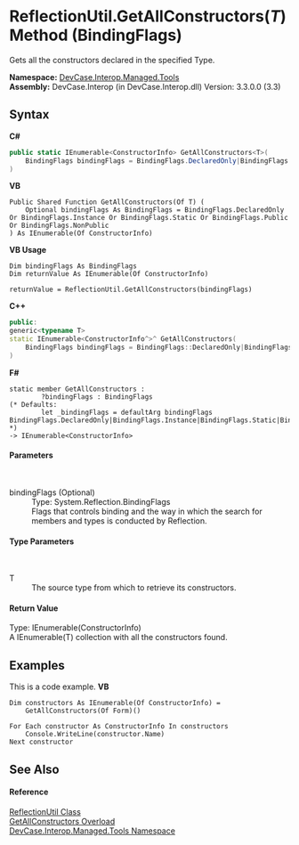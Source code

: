 # ReflectionUtil.GetAllConstructors(*T*) Method (BindingFlags)
 

Gets all the constructors declared in the specified Type.

**Namespace:**&nbsp;<a href="N_DevCase_Interop_Managed_Tools">DevCase.Interop.Managed.Tools</a><br />**Assembly:**&nbsp;DevCase.Interop (in DevCase.Interop.dll) Version: 3.3.0.0 (3.3)

## Syntax

**C#**<br />
``` C#
public static IEnumerable<ConstructorInfo> GetAllConstructors<T>(
	BindingFlags bindingFlags = BindingFlags.DeclaredOnly|BindingFlags.Instance|BindingFlags.Static|BindingFlags.Public|BindingFlags.NonPublic
)

```

**VB**<br />
``` VB
Public Shared Function GetAllConstructors(Of T) ( 
	Optional bindingFlags As BindingFlags = BindingFlags.DeclaredOnly Or BindingFlags.Instance Or BindingFlags.Static Or BindingFlags.Public Or BindingFlags.NonPublic
) As IEnumerable(Of ConstructorInfo)
```

**VB Usage**<br />
``` VB Usage
Dim bindingFlags As BindingFlags
Dim returnValue As IEnumerable(Of ConstructorInfo)

returnValue = ReflectionUtil.GetAllConstructors(bindingFlags)
```

**C++**<br />
``` C++
public:
generic<typename T>
static IEnumerable<ConstructorInfo^>^ GetAllConstructors(
	BindingFlags bindingFlags = BindingFlags::DeclaredOnly|BindingFlags::Instance|BindingFlags::Static|BindingFlags::Public|BindingFlags::NonPublic
)
```

**F#**<br />
``` F#
static member GetAllConstructors : 
        ?bindingFlags : BindingFlags 
(* Defaults:
        let _bindingFlags = defaultArg bindingFlags BindingFlags.DeclaredOnly|BindingFlags.Instance|BindingFlags.Static|BindingFlags.Public|BindingFlags.NonPublic
*)
-> IEnumerable<ConstructorInfo> 

```


#### Parameters
&nbsp;<dl><dt>bindingFlags (Optional)</dt><dd>Type: System.Reflection.BindingFlags<br />Flags that controls binding and the way in which the search for members and types is conducted by Reflection.</dd></dl>

#### Type Parameters
&nbsp;<dl><dt>T</dt><dd>The source type from which to retrieve its constructors.</dd></dl>

#### Return Value
Type: IEnumerable(ConstructorInfo)<br />A IEnumerable(T) collection with all the constructors found.

## Examples
This is a code example. 
**VB**<br />
``` VB
Dim constructors As IEnumerable(Of ConstructorInfo) = 
    GetAllConstructors(Of Form)()

For Each constructor As ConstructorInfo In constructors
    Console.WriteLine(constructor.Name)
Next constructor
```


## See Also


#### Reference
<a href="T_DevCase_Interop_Managed_Tools_ReflectionUtil">ReflectionUtil Class</a><br /><a href="Overload_DevCase_Interop_Managed_Tools_ReflectionUtil_GetAllConstructors">GetAllConstructors Overload</a><br /><a href="N_DevCase_Interop_Managed_Tools">DevCase.Interop.Managed.Tools Namespace</a><br />